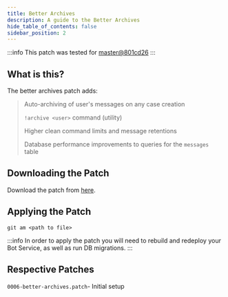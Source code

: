```yaml
---
title: Better Archives
description: A guide to the Better Archives
hide_table_of_contents: false
sidebar_position: 2
---
```


:::info
This patch was tested for [master@801cd26](https://github.com/ZeppelinBot/Zeppelin/commit/801cd2630b5d75dd3c2d132d13a87cd05da0931a)
:::

## What is this?

The better archives patch adds:

> Auto-archiving of user's messages on any case creation
>
> `!archive <user>` command (utility)
>
> Higher clean command limits and message retentions
>
> Database performance improvements to queries for the `messages` table

## Downloading the Patch

Download the patch from [here](https://github.com/zeppelinhangar/community-patch/blob/main/patches/0006-better-archives.patch).

## Applying the Patch

`git am <path to file>`

:::info
In order to apply the patch you will need to rebuild and redeploy your Bot Service, as well as run DB migrations.
:::

## Respective Patches

`0006-better-archives.patch`- Initial setup
